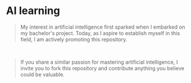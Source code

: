 # AI learning

> My interest in artificial intelligence first sparked when I embarked on my bachelor's project. Today, as I aspire to establish myself in this field, I am actively promoting this repository.

<br>

>  If you share a similar passion for mastering artificial intelligence, I invite you to fork this repository and contribute anything you believe could be valuable.


